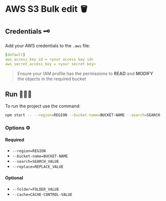 # AWS S3 Bulk edit 🪣

## Credentials 🗝

Add your AWS credentials to the `.aws` file:

```yaml
[default]
aws_access_key_id = <your access key id>
aws_secret_access_key = <your secret key>
```

> Ensure your IAM profile has the permissions to **READ** and **MODIFY** the objects in the required bucket

## Run 🏃🏻‍♀️

To run the project use the command:

```sh
npm start -- --region=REGION --bucket-name=BUCKET-NAME --search=SEARCH-VALUE --replace=REPLACE-VALUE
```

### Options ⚙️

#### Required

- `--region=REGION`
- `--bucket-name=BUCKET-NAME`
- `--search=SEARCH_VALUE`
- `--replace=REPLACE_VALUE`

#### Optional

- `--folder=FOLDER_VALUE`
- `--cache=CACHE-CONTROL-VALUE`
